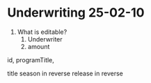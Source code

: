 # Underwriting 25-02-10

1. What is editable?
   1. Underwriter
   2. amount

id, programTitle,

title 
season in reverse
release in reverse